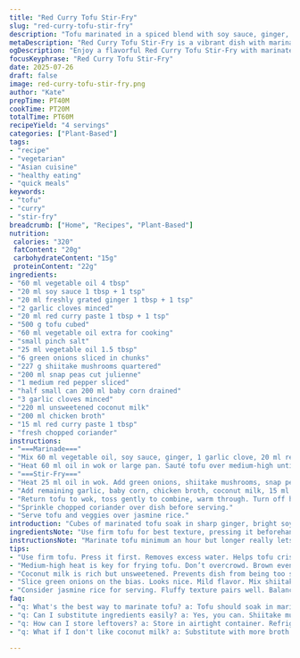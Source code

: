 ```yaml
---
title: "Red Curry Tofu Stir-Fry"
slug: "red-curry-tofu-stir-fry"
description: "Tofu marinated in a spiced blend with soy sauce, ginger, garlic, and red curry paste, stir-fried with colorful vegetables like snap peas, shiitake mushrooms, red bell pepper, and baby corn. Simmered briefly in coconut milk and chicken broth mix, infused with extra curry paste, then finished with fresh cilantro. Serves four. Preparation includes marinating tofu for at least an hour for flavor absorption. Vegetable cooking times adjusted for crispness. Balanced plant-based protein with vibrant textures."
metaDescription: "Red Curry Tofu Stir-Fry is a vibrant dish with marinated tofu, colorful vegetables, and rich flavors. Perfectly balance spicy and savory for a quick meal."
ogDescription: "Enjoy a flavorful Red Curry Tofu Stir-Fry with marinated tofu and crisp vegetables. Spiced and savory for a delightful plant-based dish."
focusKeyphrase: "Red Curry Tofu Stir-Fry"
date: 2025-07-26
draft: false
image: red-curry-tofu-stir-fry.png
author: "Kate"
prepTime: PT40M
cookTime: PT20M
totalTime: PT60M
recipeYield: "4 servings"
categories: ["Plant-Based"]
tags:
- "recipe"
- "vegetarian"
- "Asian cuisine"
- "healthy eating"
- "quick meals"
keywords:
- "tofu"
- "curry"
- "stir-fry"
breadcrumb: ["Home", "Recipes", "Plant-Based"]
nutrition: 
 calories: "320"
 fatContent: "20g"
 carbohydrateContent: "15g"
 proteinContent: "22g"
ingredients:
- "60 ml vegetable oil 4 tbsp"
- "20 ml soy sauce 1 tbsp + 1 tsp"
- "20 ml freshly grated ginger 1 tbsp + 1 tsp"
- "2 garlic cloves minced"
- "20 ml red curry paste 1 tbsp + 1 tsp"
- "500 g tofu cubed"
- "60 ml vegetable oil extra for cooking"
- "small pinch salt"
- "25 ml vegetable oil 1.5 tbsp"
- "6 green onions sliced in chunks"
- "227 g shiitake mushrooms quartered"
- "200 ml snap peas cut julienne"
- "1 medium red pepper sliced"
- "half small can 200 ml baby corn drained"
- "3 garlic cloves minced"
- "220 ml unsweetened coconut milk"
- "200 ml chicken broth"
- "15 ml red curry paste 1 tbsp"
- "fresh chopped coriander"
instructions:
- "===Marinade==="
- "Mix 60 ml vegetable oil, soy sauce, ginger, 1 garlic clove, 20 ml red curry paste in bowl. Toss tofu cubes in marinade with pinch of salt. Refrigerate min 1 hour, better overnight. Drain before cooking."
- "Heat 60 ml oil in wok or large pan. Sauté tofu over medium-high until golden on all sides, about 7-8 minutes. Remove tofu, lightly salt, set aside."
- "===Stir-Fry==="
- "Heat 25 ml oil in wok. Add green onions, shiitake mushrooms, snap peas, red pepper. Stir-fry around 4 minutes till vegetables are slightly tender but crisp."
- "Add remaining garlic, baby corn, chicken broth, coconut milk, 15 ml curry paste. Stir well, simmer 6 or 7 minutes to meld flavors and reduce slightly."
- "Return tofu to wok, toss gently to combine, warm through. Turn off heat."
- "Sprinkle chopped coriander over dish before serving."
- "Serve tofu and veggies over jasmine rice."
introduction: "Cubes of marinated tofu soak in sharp ginger, bright soy, and red curry heat. Cooling overnight in the fridge. Hot oil sizzles, tofu crisps to golden chunks, held aside. The bright green of sliced onions, snap peas in thin ribbons, rich shiitake mushrooms, and a fiery red pepper join the pan. Baby corn adds crunch, garlic punches through. Coconut milk blends with chicken broth spicy with curry paste, bubbling gently just enough. Tofu returns, fragrant coriander lands last minute. Over fluffy jasmine rice. Layers of spicy, savory, fresh. Textures mix. A quick meal to brighten the plate and feed the soul."
ingredientsNote: "Use firm tofu for best texture, pressing it beforehand helps remove excess water. Red curry paste varies in heat; adjust quantity if sensitive to spice. Shiitake mushrooms can be swapped for cremini or portobello caps sliced thick. Unsweetened coconut milk keeps richness without sweetness, chicken broth adds depth but vegetable broth works for vegan option. Baby corn is optional but adds a sweet crunch that contrasts the spice. Fresh ginger and garlic finely minced release their aroma fully. Green onions sliced on the bias create nice visuals and mild bite."
instructionsNote: "Marinate tofu minimum an hour but longer really lets flavors penetrate. Drain well before frying to avoid splatter. Use medium-high heat for tofu crisping, avoid overcrowding pan so cubes brown evenly. Stir-fry vegetables quickly on high heat to retain crunch and vibrant colors. Adding garlic and baby corn later preserves their fresh flavors and texture. Combine broth and coconut milk with curry paste separately before adding to prevent clumps. Simmer gently to thicken sauce without burning. Toss tofu back in last minute to heat through without breaking pieces. Finish with fresh coriander off-heat to preserve its bright taste."
tips:
- "Use firm tofu. Press it first. Removes excess water. Helps tofu crisp better. Marinate for one hour. Longer is best. Overnight is ideal. Flavors penetrate well. Rinse and drain before cooking for less splatter."
- "Medium-high heat is key for frying tofu. Don’t overcrowd. Brown evenly. Crisp outer texture. For veggies, fast stirring on high heat keeps colors bright. Retain crunch. Add garlic and baby corn later. Preserve fresh flavors."
- "Coconut milk is rich but unsweetened. Prevents dish from being too sweet. Chicken broth adds depth. Works well, but for vegan, switch to vegetable broth. Adjust curry paste. Some brands pack a punch. Add more or less based on taste."
- "Slice green onions on the bias. Looks nice. Mild flavor. Mix shiitake mushrooms with other mushroom types. Cremini or portobello work fine. For richer taste, don’t skip ginger and garlic. Finely mince them for aroma."
- "Consider jasmine rice for serving. Fluffy texture pairs well. Balances spicy elements. Toss everything in the wok last minute. Heat gently to avoid breaking tofu. Fresh coriander adds bright finish. Right before serving is best."
faq:
- "q: What's the best way to marinate tofu? a: Tofu should soak in marinade at least an hour. Overnight is better. It allows flavors to penetrate deeply. Drain it well. This prevents sogginess when frying."
- "q: Can I substitute ingredients easily? a: Yes, you can. Shiitake mushrooms can be swapped for cremini or portobello. Baby corn is optional, but adds nice crunch. Adjust curry paste for heat preference. Don’t forget about coconut milk."
- "q: How can I store leftovers? a: Store in airtight container. Refrigerate up to four days. Tofu may lose texture. Reheat in skillet. Crisp it up again. Or microwave, but won’t be as crunchy."
- "q: What if I don't like coconut milk? a: Substitute with more broth. Cream but not sweet. Different taste but works. Also, consider almond milk for a lighter option. Texture will change, though; thinner sauce."

---
```

